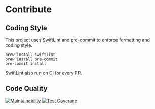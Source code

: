 # Contribute

## Coding Style

This project uses [SwiftLint](https://github.com/realm/SwiftLint) and [pre-commit](https://pre-commit.com/) to
enforce formatting and coding style.
```
brew install swiftlint
brew install pre-commit
pre-commit install 
```

SwiftLint also run on CI for every PR.

## Code Quality

[![Maintainability](https://api.codeclimate.com/v1/badges/b920b09bdee71fdc8208/maintainability)](https://codeclimate.com/github/sboh1214/Hwp-Swift/maintainability)
[![Test Coverage](https://api.codeclimate.com/v1/badges/b920b09bdee71fdc8208/test_coverage)](https://codeclimate.com/github/sboh1214/Hwp-Swift/test_coverage)
